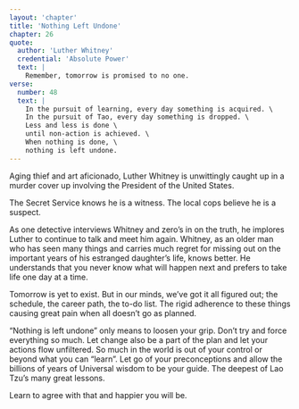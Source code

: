 ```yaml
---
layout: 'chapter'
title: 'Nothing Left Undone'
chapter: 26
quote:
  author: 'Luther Whitney'
  credential: 'Absolute Power'
  text: |
    Remember, tomorrow is promised to no one.
verse:
  number: 48
  text: |
    In the pursuit of learning, every day something is acquired. \
    In the pursuit of Tao, every day something is dropped. \
    Less and less is done \
    until non-action is achieved. \
    When nothing is done, \
    nothing is left undone.
---
```


Aging thief and art aficionado,
Luther Whitney is unwittingly caught up in a murder cover up involving the
President of the United States.

The Secret Service knows he is a witness.
The local cops believe he is a suspect.

As one detective interviews Whitney and zero’s in on the truth,
he implores Luther to continue to talk and meet him again.
Whitney, as an older man who has seen many things and carries
much regret for missing out on the important years of his
estranged daughter’s life, knows better.
He understands that you never know what will happen next and prefers
to take life one day at a time.

Tomorrow is yet to exist. But in our minds, we’ve got it all figured out;
the schedule, the career path, the to-do list.
The rigid adherence to these things causing great pain
when all doesn’t go as planned.

“Nothing is left undone” only means to loosen your grip.
Don’t try and force everything so much. Let change also be a part
of the plan and let your actions flow unfiltered.
So much in the world is out of your control or beyond what you can “learn”.
Let go of your preconceptions and allow the billions of years of
Universal wisdom to be your guide.
The deepest of Lao Tzu’s many great lessons.

Learn to agree with that and happier you will be.


